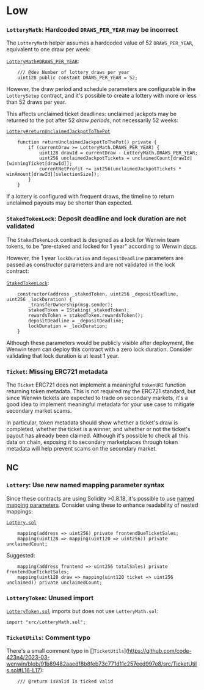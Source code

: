 # Low

### `LotteryMath`: Hardcoded `DRAWS_PER_YEAR` may be incorrect

The `LotteryMath` helper assumes a hardcoded value of 52 `DRAWS_PER_YEAR`, equivalent to one draw per week:

[`LotteryMath#DRAWS_PER_YEAR`](https://github.com/code-423n4/2023-03-wenwin/blob/91b89482aaedf8b8feb73c771d11c257eed997e8/src/LotteryMath.sol#L23-L25):

```solidity
    /// @dev Number of lottery draws per year
    uint128 public constant DRAWS_PER_YEAR = 52;

```

However, the draw period and schedule parameters are configurable in the `LotterySetup` contract, and it's possible to create a lottery with more or less than 52 draws per year.

This affects unclaimed ticket deadlines: unclaimed jackpots may be returned to the pot after 52 _draw periods_, not necessarily 52 weeks:

[`Lottery#returnUnclaimedJackpotToThePot`](https://github.com/code-423n4/2023-03-wenwin/blob/91b89482aaedf8b8feb73c771d11c257eed997e8/src/Lottery.sol#L271-L277)

```solidity
    function returnUnclaimedJackpotToThePot() private {
        if (currentDraw >= LotteryMath.DRAWS_PER_YEAR) {
            uint128 drawId = currentDraw - LotteryMath.DRAWS_PER_YEAR;
            uint256 unclaimedJackpotTickets = unclaimedCount[drawId][winningTicket[drawId]];
            currentNetProfit += int256(unclaimedJackpotTickets * winAmount[drawId][selectionSize]);
        }
    }
```

If a lottery is configured with frequent draws, the timeline to return unclaimed payouts may be shorter than expected.

### `StakedTokenLock`: Deposit deadline and lock duration are not validated

The `StakedTokenLock` contract is designed as a lock for Wenwin team tokens, to be "pre-staked and locked for 1 year" according to Wenwin [docs](https://docs.wenwin.com/wenwin-lottery/protocol-architecture/token).

However, the 1 year `lockDuration` and `depositDeadline` parameters are passed as constructor parameters and are not validated in the lock contract:

[`StakedTokenLock`](https://github.com/code-423n4/2023-03-wenwin/blob/91b89482aaedf8b8feb73c771d11c257eed997e8/src/staking/StakedTokenLock.sol#L16-L22):

```solidity
    constructor(address _stakedToken, uint256 _depositDeadline, uint256 _lockDuration) {
        _transferOwnership(msg.sender);
        stakedToken = IStaking(_stakedToken);
        rewardsToken = stakedToken.rewardsToken();
        depositDeadline = _depositDeadline;
        lockDuration = _lockDuration;
    }
```

Although these parameters would be publicly visible after deployment, the Wenwin team can deploy this contract with a zero lock duration. Consider validating that lock duration is at least 1 year.

### `Ticket`: Missing ERC721 metadata

The `Ticket` ERC721 does not implement a meaningful `tokenURI` function returning token metadata. This is not required my the ERC721 standard, but since Wenwin tickets are expected to trade on secondary markets, it's a good idea to implement meaningful metadata for your use case to mitigate secondary market scams. 

In particular, token metadata should show whether a ticket's draw is completed, whether the ticket is a winner, and whether or not the ticket's payout has already been claimed. Although it's possible to check all this data on chain, exposing it to secondary marketplaces through token metadata will help prevent scams on the secondary market.

## NC

### `Lottery`: Use new named mapping parameter syntax

Since these contracts are using Solidity >0.8.18, it's possible to use [named mapping parameters](https://blog.soliditylang.org/2023/02/01/solidity-0.8.18-release-announcement/). Consider using these to enhance readability of nested mappings:

[`Lottery.sol`](https://github.com/code-423n4/2023-03-wenwin/blob/91b89482aaedf8b8feb73c771d11c257eed997e8/src/Lottery.sol#L26-L27)

```solidity
    mapping(address => uint256) private frontendDueTicketSales;
    mapping(uint128 => mapping(uint120 => uint256)) private unclaimedCount;
```

Suggested:

```solidity
    mapping(address frontend => uint256 totalSales) private frontendDueTicketSales;
    mapping(uint128 draw => mapping(uint120 ticket => uint256 unclaimed)) private unclaimedCount;
```

### `LotteryToken`: Unused import
[`LotteryToken.sol`](https://github.com/code-423n4/2023-03-wenwin/blob/91b89482aaedf8b8feb73c771d11c257eed997e8/src/LotteryToken.sol#L7-L8) imports but does not use `LotteryMath.sol`:

```solidity
import "src/LotteryMath.sol";
```

### `TicketUtils`: Comment typo

There's a small comment typo in []`TicketUtils`](https://github.com/code-423n4/2023-03-wenwin/blob/91b89482aaedf8b8feb73c771d11c257eed997e8/src/TicketUtils.sol#L16-L17):

```solidity
    /// @return isValid Is ticked valid
```
